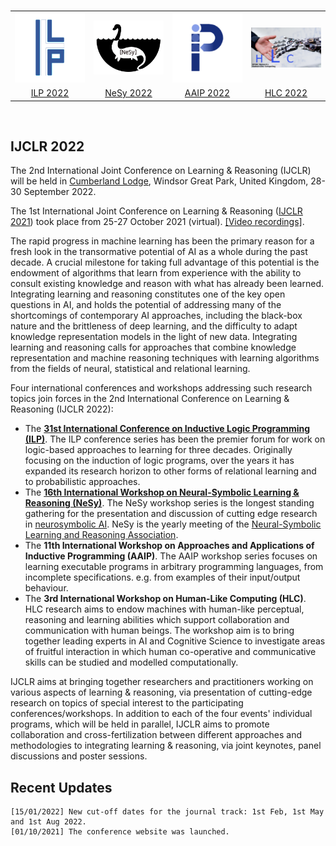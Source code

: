 <br>
<table align="center" style="border-style:none">
<tr>
  <td>
  <a href="https://ijclr22.doc.ic.ac.uk/ilp2022.html"><img src="images/ilp.png" width="160" alt="ILP"></a>
  </td>
  <td>
  <a href="https://sites.google.com/view/nesy-2022/"><img src="images/nesy-logo.png" width="160" alt="NeSy"></a> 
  </td>
  <td>
  <a href=""><img src="images/AAIP_Logo.png" width="160" alt="AAIP"></a> 
  </td>
  <td>
  <a href=""><img src="images/HLC_Logo.png" width="160" alt="HLC"></a> 
  </td>
</tr>
  <tr>
  <td align="center">
  <a href="https://ijclr22.doc.ic.ac.uk/ilp2022.html">ILP 2022</a>
  </td>
  <td align="center">
  <a href="https://sites.google.com/view/nesy-2022/">NeSy 2022</a> 
  </td>
  <td align="center">
  <a href="">AAIP 2022</a> 
  </td>
  <td align="center">
  <a href="">HLC 2022</a> 
  </td>
  </tr>

</table>
<br>

## IJCLR 2022  
  
The 2nd International Joint Conference on Learning & Reasoning (IJCLR) will be held in [Cumberland Lodge](https://www.cumberlandlodge.ac.uk/), Windsor Great Park, United Kingdom, 28-30 September 2022. 

The 1st International Joint Conference on Learning & Reasoning ([IJCLR 2021](http://lr2020.iit.demokritos.gr)) took place from 25-27 October 2021 (virtual). [[Video recordings]](https://www.youtube.com/playlist?list=PL18_rB75vx1PkjXnkX1jiqNeNnVCbNGIh). 

The rapid progress in machine learning has been the primary reason for a fresh look in the transormative potential of AI as a whole during the past decade. A crucial milestone for taking full advantage of this potential is the endowment of algorithms that learn from experience with the ability to consult existing knowledge and reason with what has already been learned. Integrating learning and reasoning constitutes one of the key open questions in AI, and holds the potential of addressing many of the shortcomings of contemporary AI approaches, including the black-box nature and the brittleness of deep learning, and the difficulty to adapt knowledge representation models in the light of new data. Integrating learning and reasoning calls for approaches that combine knowledge representation and machine reasoning techniques with learning algorithms from the fields of neural, statistical and relational learning.

Four international conferences and workshops addressing such research topics join forces in the 2nd International Conference on Learning & Reasoning (IJCLR 2022):

- The **[31st International Conference on Inductive Logic Programming (ILP)](https://ijclr22.doc.ic.ac.uk/ilp2022.html)**. The ILP conference series has been the premier forum for work on logic-based approaches to learning for three decades. Originally focusing on the induction of logic programs, over the years it has expanded its research horizon to other forms of relational learning and to probabilistic approaches.
- The **[16th International Workshop on Neural-Symbolic Learning & Reasoning (NeSy)](https://sites.google.com/view/nesy-2022/)**. The NeSy workshop series is the longest standing gathering for the presentation and discussion of cutting edge research in [neurosymbolic AI](http://www.neural-symbolic.org/). NeSy is the yearly meeting of the [Neural-Symbolic Learning and Reasoning Association](https://www.city-data-science-institute.com/nesy).
- The **11th International Workshop on Approaches and Applications of Inductive Programming (AAIP)**. The AAIP workshop series focuses on learning executable programs in arbitrary programming languages, from incomplete specifications. e.g. from examples of their input/output behaviour.
- The **3rd International Workshop on Human-Like Computing (HLC)**. HLC research aims to endow machines with human-like perceptual, reasoning and learning abilities which support collaboration and communication with human beings. The workshop aim is to bring together leading experts in AI and Cognitive Science to investigate areas of fruitful interaction in which human co-operative and communicative skills can be studied and modelled computationally.

IJCLR aims at bringing together researchers and practitioners working on various aspects of learning & reasoning, via presentation of cutting-edge research on topics of special interest to the participating conferences/workshops. In addition to each of the four events' individual programs, which will be held in parallel, IJCLR aims to promote collaboration and cross-fertilization between different approaches and methodologies to integrating learning & reasoning, via joint keynotes, panel discussions and poster sessions.

## Recent Updates

    [15/01/2022] New cut-off dates for the journal track: 1st Feb, 1st May and 1st Aug 2022.
    [01/10/2021] The conference website was launched.

      
